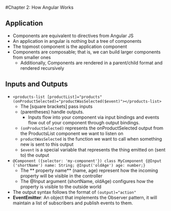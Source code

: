 #Chapter 2: How Angular Works

## Application 

* Components are equivalent to directives from Angular JS
* An application in angular is nothing but a tree of components
* The topmost component is the application component
* Components are composable; that is, we can build larger components from smaller ones
  * Additionally, Components are rendered in a parent/child format and rendered recursively

## Inputs and Outputs

* `<products-list [productList]="products" (onProductSelected)="productWasSelected($event)"></products-list>`
  * The [square brackets] pass inputs 
  * (parentheses) handle outputs.
    * Inputs flow into your component via input bindings and events flow out of your component through output bindings. 
  * `(onProductSelected)` represents the onProductSelected output from the ProductsList component  we want to listen on
  * `productWasSelected` is the function we want to call when something new is sent to this output
  * `$event` is a special variable that represents the thing emitted on (sent to) the output
* `@Component ({selector: 'my-component'}) class MyComponent {@Input ('shortName') name: String; @Input('oldAge') age: number;}`
  * The ** property name** (name, age) represent how the incoming property will be visible in the controller
  * The @Input argument (shortName, oldAge) configures how the property is visible to the 
outside world
* The output syntax follows the format of `(output)="action"`
* **EventEmitter**: An object that implements the Observer pattern, it will maintain a list of subscribers and publish events to them.